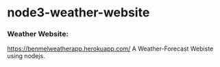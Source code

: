 # node3-weather-website
### Weather Website:
https://benmelweatherapp.herokuapp.com/
A Weather-Forecast Webiste using nodejs.

